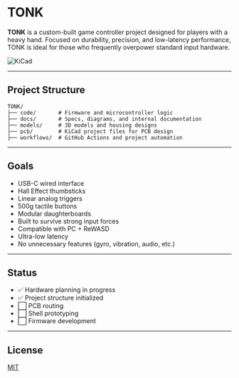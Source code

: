 # TONK

**TONK** is a custom-built game controller project designed for players with a heavy hand. Focused on durability, precision, and low-latency performance, TONK is ideal for those who frequently overpower standard input hardware.

![KiCad](https://img.shields.io/badge/pcb-KiCad-blue)

---

## Project Structure

```dir
TONK/
├── code/       # Firmware and microcontroller logic
├── docs/       # Specs, diagrams, and internal documentation
├── models/     # 3D models and housing designs
├── pcb/        # KiCad project files for PCB design
├── workflows/  # GitHub Actions and project automation
```

---

## Goals

- USB-C wired interface
- Hall Effect thumbsticks
- Linear analog triggers
- 500g tactile buttons
- Modular daughterboards
- Built to survive strong input forces
- Compatible with PC + ReWASD
- Ultra-low latency
- No unnecessary features (gyro, vibration, audio, etc.)

---

## Status

- ✅ Hardware planning in progress
- ✅ Project structure initialized
- ⬜ PCB routing
- ⬜ Shell prototyping
- ⬜ Firmware development

---

## License

[MIT](LICENSE)
